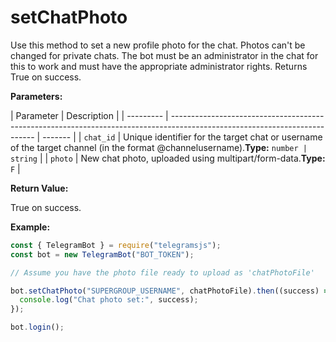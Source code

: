 # setChatPhoto

Use this method to set a new profile photo for the chat. Photos can't be changed for private chats. The bot must be an administrator in the chat for this to work and must have the appropriate administrator rights. Returns True on success.

**Parameters:**

| Parameter | Description                                                                                                                |
| --------- | -------------------------------------------------------------------------------------------------------------------------- | ------- |
| `chat_id` | Unique identifier for the target chat or username of the target channel (in the format @channelusername).**Type:** `number | string` |
| `photo`   | New chat photo, uploaded using multipart/form-data.**Type:** `F`                                                           |

**Return Value:**

True on success.

**Example:**

```javascript
const { TelegramBot } = require("telegramsjs");
const bot = new TelegramBot("BOT_TOKEN");

// Assume you have the photo file ready to upload as 'chatPhotoFile'

bot.setChatPhoto("SUPERGROUP_USERNAME", chatPhotoFile).then((success) => {
  console.log("Chat photo set:", success);
});

bot.login();
```
